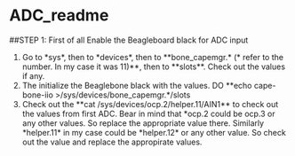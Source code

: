 # ADC_readme
##STEP 1: First of all Enable the Beagleboard black for ADC input
<ol>
  <li>Go to *sys*, then to *devices*, then to **bone_capemgr.* (* refer to the number. In my case it was 11)**, then to    **slots**. Check out the values if any. </li>
  <li>The initialize the Beaglebone black with the values. DO **echo cape-bone-iio >/sys/devices/bone_capemgr.*/slots</li>
  <li>Check out the **cat /sys/devices/ocp.2/helper.11/AIN1** to check out the values from first ADC. Bear in mind that *ocp.2 could be ocp.3 or any other values. So replace the appropriate value there. Similarly *helper.11* in my case could be *helper.12* or any other value. So check out the value and replace the appropirate values. </li>
</ol>
